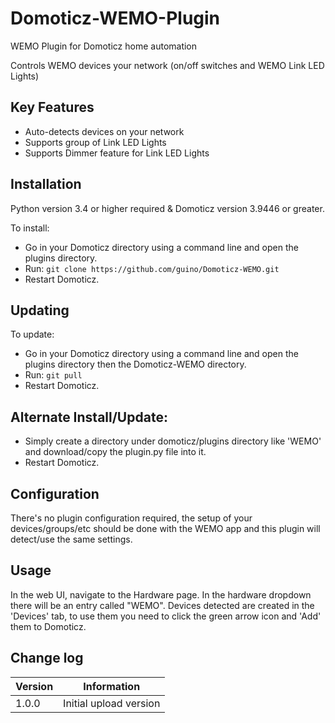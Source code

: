 # Domoticz-WEMO-Plugin
WEMO Plugin for Domoticz home automation

Controls WEMO devices your network (on/off switches and WEMO Link LED Lights)

## Key Features

* Auto-detects devices on your network
* Supports group of Link LED Lights
* Supports Dimmer feature for Link LED Lights

## Installation

Python version 3.4 or higher required & Domoticz version 3.9446 or greater.

To install:
* Go in your Domoticz directory using a command line and open the plugins directory.
* Run: ```git clone https://github.com/guino/Domoticz-WEMO.git```
* Restart Domoticz.

## Updating

To update:
* Go in your Domoticz directory using a command line and open the plugins directory then the Domoticz-WEMO directory.
* Run: ```git pull```
* Restart Domoticz.

## Alternate Install/Update:

* Simply create a directory under domoticz/plugins directory like 'WEMO' and download/copy the plugin.py file into it.
* Restart Domoticz.

## Configuration

There's no plugin configuration required, the setup of your devices/groups/etc should be done with the WEMO app and this plugin will detect/use the same settings.

## Usage

In the web UI, navigate to the Hardware page. In the hardware dropdown there will be an entry called "WEMO".
Devices detected are created in the 'Devices' tab, to use them you need to click the green arrow icon and 'Add' them to Domoticz.

## Change log

| Version | Information|
| ----- | ---------- |
| 1.0.0 | Initial upload version |
